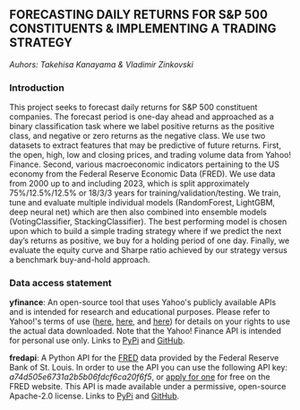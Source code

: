 ## FORECASTING DAILY RETURNS FOR S&P 500 CONSTITUENTS & IMPLEMENTING A TRADING STRATEGY
*Auhors: Takehisa Kanayama & Vladimir Zinkovski*

### Introduction

This project seeks to forecast daily returns for S&P 500 constituent companies. The forecast period is one-day ahead and approached as a binary classification task where we label positive returns as the positive class, and negative or zero returns as the negative class. We use two datasets to extract features that may be predictive of future returns. First, the open, high, low and closing prices, and trading volume data from Yahoo! Finance. Second, various macroeconomic indicators pertaining to the US economy from the Federal Reserve Economic Data (FRED). We use data from 2000 up to and including 2023, which is split approximately 75%/12.5%/12.5% or 18/3/3 years for training/validation/testing. We train, tune and evaluate multiple individual models (RandomForest, LightGBM, deep neural net) which are then also combined into ensemble models (VotingClassifier, StackingClassifier). The best performing model is chosen upon which to build a simple trading strategy where if we predict the next day’s returns as positive, we buy for a holding period of one day. Finally, we evaluate the equity curve and Sharpe ratio achieved by our strategy versus a benchmark buy-and-hold approach.

### Data access statement

**yfinance**: An open-source tool that uses Yahoo's publicly available APIs and is intended for research and educational purposes. Please refer to Yahoo!'s terms of use ([here](https://legal.yahoo.com/us/en/yahoo/terms/product-atos/apiforydn/index.html), [here](https://legal.yahoo.com/us/en/yahoo/terms/otos/index.html), and [here](https://policies.yahoo.com/us/en/yahoo/terms/index.htm)) for details on your rights to use the actual data downloaded. Note that the Yahoo! Finance API is intended for personal use only. Links to [PyPi](https://pypi.org/project/yfinance/) and [GitHub](https://github.com/ranaroussi/yfinance).

**fredapi**: A Python API for the [FRED](https://fred.stlouisfed.org/) data provided by the Federal Reserve Bank of St. Louis. In order to use the API you can use the following API key: *a74d505e6731a2b5b06fdcf6ca20f6f5*, or [apply for one](https://fred.stlouisfed.org/docs/api/api_key.html) for free on the FRED website. This API is made available under a permissive, open-source Apache-2.0 license. Links to [PyPi](https://pypi.org/project/fredapi/) and [GitHub](https://github.com/mortada/fredapi).
